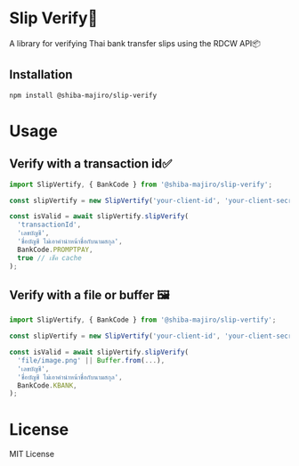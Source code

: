 # Slip Verify📃

A library for verifying Thai bank transfer slips using the RDCW API📦

## Installation
```bash
npm install @shiba-majiro/slip-verify
```

# Usage
## Verify with a transaction id✅
```typescript
import SlipVertify, { BankCode } from '@shiba-majiro/slip-verify';

const slipVertify = new SlipVertify('your-client-id', 'your-client-secret');

const isValid = await slipVertify.slipVerify(
  'transactionId',
  'เลขบัญชี',
  'ชื่อบัญชี ไม่เอาคำนำหน้าชื่อกับนามสกุล',
  BankCode.PROMPTPAY,
  true // เช็ค cache
);
```

## Verify with a file or buffer 🖼️
```typescript
import SlipVertify, { BankCode } from '@shiba-majiro/slip-vertify';

const slipVertify = new SlipVertify('your-client-id', 'your-client-secret');

const isValid = await slipVertify.slipVerify(
  'file/image.png' || Buffer.from(...),
  'เลขบัญชี',
  'ชื่อบัญชี ไม่เอาคำนำหน้าชื่อกับนามสกุล',
  BankCode.KBANK,
);
```

# License
MIT License
